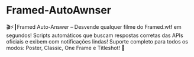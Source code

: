 # Framed-AutoAwnser
🎬⚡┃Framed Auto-Answer – Desvende qualquer filme do Framed.wtf em segundos! Scripts automáticos que buscam respostas corretas das APIs oficiais e exibem com notificações lindas! Suporte completo para todos os modos: Poster, Classic, One Frame e Titleshot! 🚀
